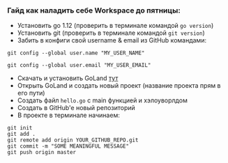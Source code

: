 ### Гайд как наладить себе Workspace до пятницы:

* Установить go 1.12
(проверить в терминале командой `go version`)
* Установить git
(проверить в терминале командой `git version`)
* Забить в конфиги свой username & email из GitHub командами: 

`git config --global user.name "MY_USER_NAME"`

`git config --global user.email "MY_USER_EMAIL"`

* Скачать и установить GoLand [тут](https://www.jetbrains.com/go/download/)
* Открыть GoLand и создать новый проект (название проекта прям в его пути)
* Создать файл `hello.go` с main функцией и хэлоуворлдом
* Создать в GitHub'e новый репозиторий
* В проекте в терминале начинаем:

```
git init
git add .
git remote add origin YOUR_GITHUB_REPO.git
git commit -m "SOME MEANINGFUL MESSAGE"
git push origin master
```

